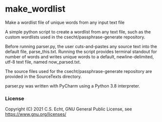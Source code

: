 # make_wordlist
Make a wordlist file of unique words from any input text file

A simple python script to create a wordlist from any text file, such as the custom wordlists used in the csecht/passphrase-generate repository.

Before running parser.py, the user cuts-and-pastes any source text into the default file, parse_this.txt.
Running the script provides terminal standout for number of words and writes unique words to a default, newline-delimited, utf-8 text file, named now_parsed.txt.

The source files used for the csecht/passphrase-generate repository are provided in the SourceTexts directory.

parser.py was written with PyCharm using a Python 3.8 interpreter.

### License
Copyright (C) 2021 C.S. Echt, GNU General Public License, see https://www.gnu.org/licenses/

